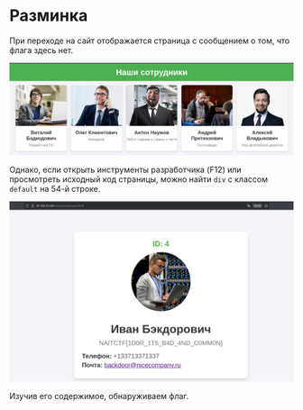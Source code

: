 # Разминка

При переходе на сайт отображается страница с сообщением о том, что флага здесь нет.  

![Главная страница](writeup/site.png)  

Однако, если открыть инструменты разработчика (F12) или просмотреть исходный код страницы, можно найти `div` с классом `default` на 54-й строке.  

![Флаг найден](writeup/solve.png)  

Изучив его содержимое, обнаруживаем флаг.
